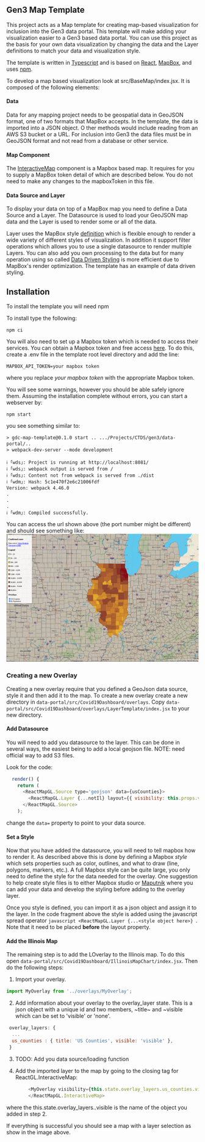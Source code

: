 ## Gen3 Map Template

This project acts as a Map template for creating map-based visualization
for inclusion into the Gen3 data portal.
This template will make adding your visualization easier to
a Gen3 based data portal. You can use this project as the
basis for your own data visualization by changing the data
and the Layer definitions to match your data and visualization
style.

The template is written in [Typescript](https://www.typescriptlang.org/) and is
based on [React](https://reactjs.org/), [MapBox](www.mapbox.com), and
uses [npm](https://www.npmjs.com).

To develop a map based visualization look at src/BaseMap/index.jsx.
It is composed of the following elements:


#### Data
Data for any mapping project needs to be geospatial
data in GeoJSON format,
one of two formats that MapBox accepts. In the
template, the data is imported into a JSON object. O
ther methods would include reading from an AWS S3 bucket
or a URL. For inclusion into Gen3 the data files must be in
GeoJSON format and not read from a database or other service.

#### Map Component
The [InteractiveMap](https://visgl.github.io/react-map-gl/docs/api-reference/interactive-map) component
is a Mapbox based map. It requires for you to supply a MapBox token
detail of which are described below. You do not need to make
any changes to the mapboxToken in this file.

#### Data Source and Layer
To display your data on top of a MapBox map you need
to define a Data Source and a Layer. The Datasource is used
to load your GeoJSON map data and the Layer is used to
render some or all of the data.

Layer uses the MapBox style [definition](https://docs.mapbox.com/mapbox-gl-js/style-spec/)
which is flexible enough to render a wide variety of different
styles of visualization. In addition it support filter operations
which allows you to use a single datasource to render multiple Layers.
You can also add you own processing to the data but for
many operation using so called [Data Driven Styling](https://docs.mapbox.com/help/getting-started/map-design/#data-driven-styles)
is more efficient due to MapBox's render optimization. The template has an example of data driven styling.


## Installation

To install the template you will need npm

To install type the following:
```
npm ci
```

You will also need to set up a Mapbox token which is needed
to access their services. You can obtain a Mapbox token and free access
[here](https://docs.mapbox.com/help/getting-started/access-tokens/).
To do this, create a .env file in the template
root level directory and add the line:
```
MAPBOX_API_TOKEN=your mapbox token
```
where you replace *your mapbox token* with the appropriate
Mapbox token.

You will see some warnings, however you should be able safely ignore them.
Assuming the installation complete without errors, you can start
a webserver by:
```
npm start
```

you see something similar to:
```
> gdc-map-template@0.1.0 start .. .../Projects/CTDS/gen3/data-portal/..
> webpack-dev-server --mode development

ℹ ｢wds｣: Project is running at http://localhost:8081/
ℹ ｢wds｣: webpack output is served from /
ℹ ｢wds｣: Content not from webpack is served from ./dist
ℹ ｢wdm｣: Hash: 5c1e470f2e6c21006fdf
Version: webpack 4.46.0
.
.
.
ℹ ｢wdm｣: Compiled successfully.

```
You can access the url shown above
(the port number might be different) and should see something
like:
![Illinois map with population](img/Map1.png)


### Creating a new Overlay

Creating a new overlay require that you defined a GeoJson data source,
style it and then add it to the map. To create a new overlay
create a new directory in ```data-portal/src/Covid19Dashboard/overlays```.
Copy ```data-portal/src/Covid19Dashboard/overlays/LayerTemplate/index.jsx```
to your new directory.

#### Add Datasource

You will need to add you datasource to the layer. This can be done in
several ways, the easiest being to add a local geojson file. NOTE:
need official way to add S3 files.

Look for the code:
```javascript
  render() {
    return (
      <ReactMapGL.Source type='geojson' data={usCounties}>
        <ReactMapGL.Layer {...notIl} layout={{ visibility: this.props.visibility }}/>
      </ReactMapGL.Source>
    );
```

change the ```data=``` property to point to your data source.

#### Set a Style

Now that you have added the datasource, you will need to tell
mapbox how to render it. As described above this is done by defining
a Mapbox *style* which sets properties such as color, outlines, and what to
draw (line, polygons, markers, etc.). A full Mapbox style can be quite
large, you only need to define the style for the data needed for
the overlay. One suggestion to help create style files is to either
Mapbox studio or [Maputnik](https://maputnik.github.io/editor/#0.61/0/0)
where you can add your data and develop the styling before
adding to the overlay layer.

Once you style is defined, you can import it as a json object
and assign it to the layer. In the code fragment above
the style is added using the javascript spread operator
```javascript <ReactMapGL.Layer {...<style object here>} ```. Note
that it need to be placed **before** the layout property.

#### Add the Illinois Map

The remaining step is to add the LOverlay to the Illinois map.
To do this open ```data-portal/src/Covid19Dashboard/IllinoisMapChart/index.jsx```.
Then do the following steps:
1. Import your overlay.
```javascript
import MyOverlay from '../overlays/MyOverlay';
```

2. Add information about your overlay to the overlay_layer state.
This is a json object with a unique id and two members, ~title~ and
   ~visible which can be set to 'visible' or 'none'.

```javascript
 overlay_layers: {
  ...
  us_counties : { title: 'US Counties', visible: 'visible' },
 }
```

3. TODO: Add you data source/loading function

4. Add the imported layer to the map by going to the
closing tag for ReactGL.InteractiveMap:
```javascript
        <MyOverlay visibility={this.state.overlay_layers.us_counties.visible} />
        </ReactMapGL.InteractiveMap>
```
where the this.state.overlay_layers.<you added id>.visible is the
name of the object you added in step 2.

If everything is successful you should see a map with a layer selection
as show in the image above.
